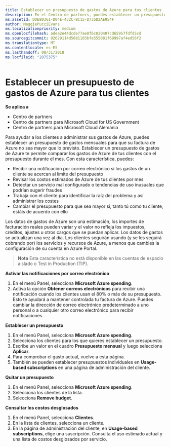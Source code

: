 ```yaml
---
title: Establecer un presupuesto de gastos de Azure para tus clientes | Centro de partners
description: En el Centro de partners, puedes establecer un presupuesto mensual por cliente para que su factura de Azure no sea una sorpresa a final de mes.
ms.assetid: DDE80361-D04E-432C-BC15-D735D2AE954F
author: MaggiePucciEvans
ms.localizationpriority: medium
ms.openlocfilehash: adea2e44dcde77ae8f6c020407cd65957fdfd5cd
ms.sourcegitcommit: 92629114d5081103bfe555081f69997af4ed56f2
ms.translationtype: MT
ms.contentlocale: es-ES
ms.lasthandoff: 08/31/2018
ms.locfileid: "2875375"
---
```

# <a name="set-an-azure-spending-budget-for-your-customers"></a>Establecer un presupuesto de gastos de Azure para tus clientes

**Se aplica a**

-  Centro de partners
-  Centro de partners para Microsoft Cloud for US Government
-  Centro de partners para Microsoft Cloud Alemania

Para ayudar a los clientes a administrar sus gastos de Azure, puedes establecer un presupuesto de gastos mensuales para que su factura de Azure no sea mayor que lo previsto. Establecer un presupuesto de gastos de Azure te permite comparar los gastos de Azure de tus clientes con el presupuesto durante el mes. Con esta característica, puedes: 

-   Recibir una notificación por correo electrónico si los gastos de un cliente se acercan al límite del presupuesto
-   Revisar los costos estimados de Azure de tus clientes por mes
-   Detectar un servicio mal configurado o tendencias de uso inusuales que podrían sugerir fraudes
-   Trabaja con el cliente para identificar la raíz del problema y así administrar los costes
-   Cambiar el presupuesto para que sea mayor si, tanto tú como tu cliente, estáis de acuerdo con ello

Los datos de gastos de Azure son una estimación, los importes de facturación reales pueden variar y el valor no refleja los impuestos, créditos, ajustes u otros cargos que se puedan aplicar. Los datos de gastos se actualizan una vez al día. Los clientes seguirán usando (y se les seguirá cobrando por) los servicios y recursos de Azure, a menos que cambies la configuración de su cuenta en Azure Portal. 

>**Nota**   Esta característica no está disponible en las cuentas de espacio aislado o Test in Production (TIP).

**Activar las notificaciones por correo electrónico**
1.  En el menú Panel, selecciona **Microsoft Azure spending**.
2.  Activa la opción **Obtener correos electrónicos** para recibir una notificación cuando los clientes usan el 80% o más de su presupuesto. Esto te ayudará a mantener controlada tu factura de Azure. Puedes cambiar la dirección de correo electrónico predeterminado a uno personal o a cualquier otro correo electrónico para recibir notificaciones.

**Establecer un presupuesto**
1.  En el menú Panel, selecciona **Microsoft Azure spending**.
2.  Selecciona los clientes para los que quieres establecer un presupuesto. 
3. Escribe un valor en el cuadro **Presupuesto mensual** y luego selecciona **Aplicar**.
4.  Para comprobar el gasto actual, vuelve a esta página.
5.  También se pueden establecer presupuestos individuales en **Usage-based subscriptions** en una página de administración del cliente.

**Quitar un presupuesto**
1.  En el menú Panel, selecciona **Microsoft Azure spending**.
2.  Selecciona los clientes de la lista.
3.  Selecciona **Remove budget**.

**Consultar los costos desglosados**
1.  En el menú Panel, selecciona **Clientes**.
2.  En la lista de clientes, selecciona un cliente.
3.  En la página de administración del cliente, en **Usage-based subscriptions**, elige una suscripción. Consulta el uso estimado actual y una lista de costos desglosados por servicio.


 

 



